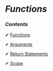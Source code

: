 _Functions_
==

### _Contents_

✔ [Functions](https://github.com/priyaskumar/Python3-Tutorial/tree/main/5.%20Lists/1.%20List%20Methods#lists)

✔ [Arguments](https://github.com/priyaskumar/Python3-Tutorial/tree/main/5.%20Lists/2.%20List%20Slicing#list-slicing)

✔ [Return Statements](https://github.com/priyaskumar/Python3-Tutorial/tree/main/5.%20Lists/3.%20Finding%20in%20list#finding-in-list)

✔ [Scope](https://github.com/priyaskumar/Python3-Tutorial/tree/main/5.%20Lists/4.%20Nested%20Lists#nested-list)

